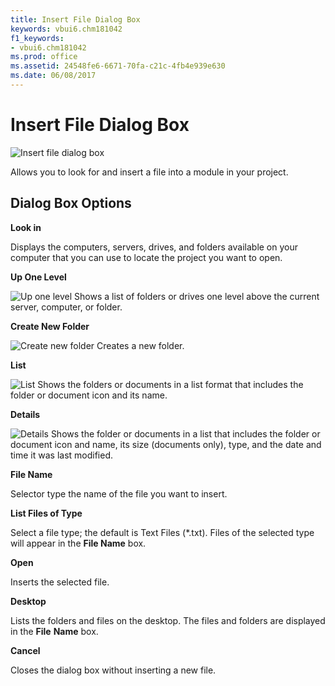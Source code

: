```yaml
---
title: Insert File Dialog Box
keywords: vbui6.chm181042
f1_keywords:
- vbui6.chm181042
ms.prod: office
ms.assetid: 24548fe6-6671-70fa-c21c-4fb4e939e630
ms.date: 06/08/2017
---
```



# Insert File Dialog Box


![Insert file dialog box](images/insrtfl_ZA01201618.gif)



Allows you to look for and insert a file into a module in your project.

## Dialog Box Options

 **Look in**

Displays the computers, servers, drives, and folders available on your computer that you can use to locate the project you want to open.

 **Up One Level**


![Up one level](images/tbr_up_ZA01201763.gif) Shows a list of folders or drives one level above the current server, computer, or folder.

 **Create New Folder**


![Create new folder](images/tbr_new_ZA01201715.gif) Creates a new folder.

 **List**


![List](images/tbr_list_ZA01201712.gif) Shows the folders or documents in a list format that includes the folder or document icon and its name.

 **Details**


![Details](images/tbr_deta_ZA01201697.gif) Shows the folder or documents in a list that includes the folder or document icon and name, its size (documents only), type, and the date and time it was last modified.

 **File Name**

Selector type the name of the file you want to insert.

 **List Files of Type**

Select a file type; the default is Text Files (*.txt). Files of the selected type will appear in the  **File Name** box.

 **Open**

Inserts the selected file.

 **Desktop**

Lists the folders and files on the desktop. The files and folders are displayed in the  **File** **Name** box.

 **Cancel**

Closes the dialog box without inserting a new file.



